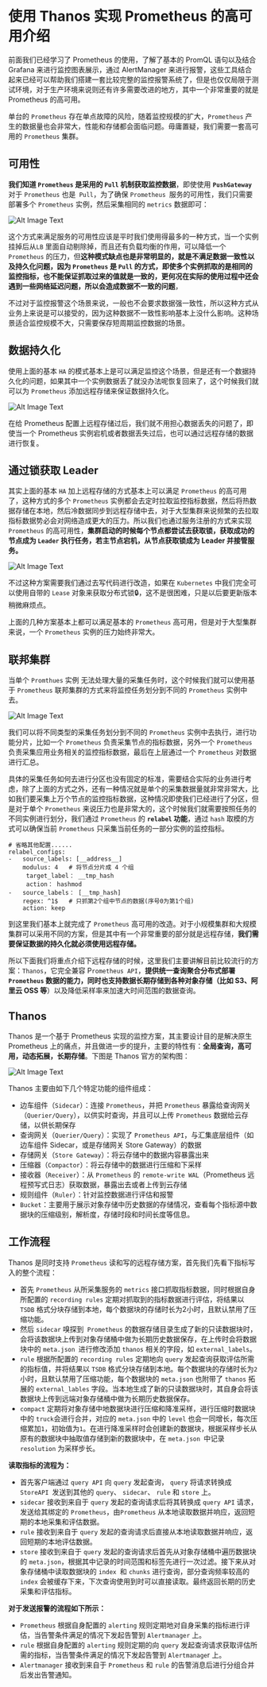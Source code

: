# 使用 Thanos 实现 Prometheus 的高可用介绍
 
前面我们已经学习了 Prometheus 的使用，了解了基本的 PromQL 语句以及结合 Grafana 来进行监控图表展示，通过 AlertManager 来进行报警，这些工具结合起来已经可以帮助我们搭建一套比较完整的监控报警系统了，但是也仅仅局限于测试环境，对于生产环境来说则还有许多需要改进的地方，其中一个非常重要的就是 Prometheus 的高可用。

单台的 `Prometheus` 存在单点故障的风险，随着监控规模的扩大，`Prometheus` 产生的数据量也会非常大，性能和存储都会面临问题。毋庸置疑，我们需要一套高可用的 `Prometheus` 集群。


## 可用性

**我们知道 `Prometheus` 是采用的 `Pull` 机制获取监控数据**，即使使用 **`PushGateway`** 对于 `Prometheus` 也是` Pull`，为了确保 `Prometheus `服务的可用性，我们只需要部署多个 `Prometheus` 实例，然后采集相同的 `metrics` 数据即可：

![Alt Image Text](images/34_1.png "Body image")

这个方式来满足服务的可用性应该是平时我们使用得最多的一种方式，当一个实例挂掉后从` LB ` 里面自动剔除掉，而且还有负载均衡的作用，可以降低一个 `Prometheus` 的压力，但**这种模式缺点也是非常明显的，就是不满足数据一致性以及持久化问题，因为 `Prometheus` 是 `Pull` 的方式，即使多个实例抓取的是相同的监控指标，也不能保证抓取过来的值就是一致的，更何况在实际的使用过程中还会遇到一些网络延迟问题，所以会造成数据不一致的问题**，

不过对于监控报警这个场景来说，一般也不会要求数据强一致性，所以这种方式从业务上来说是可以接受的，因为这种数据不一致性影响基本上没什么影响。这种场景适合监控规模不大，只需要保存短周期监控数据的场景。

## 数据持久化

使用上面的基本 `HA` 的模式基本上是可以满足监控这个场景，但是还有一个数据持久化的问题，如果其中一个实例数据丢了就没办法呢恢复回来了，这个时候我们就可以为 `Prometheus` 添加远程存储来保证数据持久化。

![Alt Image Text](images/34_2.png "Body image")

在给 Prometheus 配置上远程存储过后，我们就不用担心数据丢失的问题了，即使当一个 Prometheus 实例宕机或者数据丢失过后，也可以通过远程存储的数据进行恢复。


## 通过锁获取 Leader

其实上面的基本 `HA` 加上远程存储的方式基本上可以满足 `Prometheus` 的高可用了，这种方式的多个 `Prometheus` 实例都会去定时拉取监控指标数据，然后将热数据存储在本地，然后冷数据同步到远程存储中去，对于大型集群来说频繁的去拉取指标数据势必会对网络造成更大的压力。所以我们也通过服务注册的方式来实现 `Prometheus` 的高可用性，**集群启动的时候每个节点都尝试去获取锁，获取成功的节点成为 `Leader` 执行任务，若主节点宕机，从节点获取锁成为 Leader 并接管服务。**

![Alt Image Text](images/34_3.png "Body image")


不过这种方案需要我们通过去写代码进行改造，如果在 `Kubernetes` 中我们完全可以使用自带的 `Lease` 对象来获取分布式锁🔒，这不是很困难，只是以后要更新版本稍微麻烦点。

上面的几种方案基本上都可以满足基本的 `Prometheus` 高可用，但是对于大型集群来说，一个 `Prometheus` 实例的压力始终非常大。

## 联邦集群

当单个 `Promthues` 实例 无法处理大量的采集任务时，这个时候我们就可以使用基于 `Prometheus` 联邦集群的方式来将监控任务划分到不同的 `Prometheus` 实例中去。

![Alt Image Text](images/34_4.png "Body image")

我们可以将不同类型的采集任务划分到不同的 `Prometheus` 实例中去执行，进行功能分片，比如一个 `Prometheus` 负责采集节点的指标数据，另外一个 `Prometheus` 负责采集应用业务相关的监控指标数据，最后在上层通过一个 `Prometheus` 对数据进行汇总。

具体的采集任务如何去进行分区也没有固定的标准，需要结合实际的业务进行考虑，除了上面的方式之外，还有一种情况就是单个的采集数据量就非常非常大，比如我们要采集上万个节点的监控指标数据，这种情况即使我们已经进行了分区，但是对于单个 `Prometheus` 来说压力也是非常大的，这个时候我们就需要按照任务的不同实例进行划分，我们通过 `Prometheus` 的 **`relabel` 功能**，通过 `hash` 取模的方式可以确保当前 `Prometheus` 只采集当前任务的一部分实例的监控指标。

```
# 省略其他配置......
relabel_configs:
-	source_labels: [__address__]
	modulus: 4   # 将节点分片成 4 个组
     target_label： __tmp_hash
     action： hashmod
-   source_labels： [__tmp_hash]
	regex: ^1$   # 只抓第2个组中节点的数据(序号0为第1个组)
	action: keep
```

到这里我们基本上就完成了 `Prometheus` 高可用的改造。对于小规模集群和大规模集群可以采用不同的方案，但是其中有一个非常重要的部分就是远程存储，**我们需要保证数据的持久化就必须使用远程存储。**

所以下面我们将重点介绍下远程存储的时候，这里我们主要讲解目前比较流行的方案：`Thanos`，它完全兼容 P`rometheus API`，**提供统一查询聚合分布式部署 `Prometheus` 数据的能力，同时也支持数据长期存储到各种对象存储（比如 S3、阿里云 OSS 等**）以及降低采样率来加速大时间范围的数据查询。


## Thanos

Thanos 是一个基于 Prometheus 实现的监控方案，其主要设计目的是解决原生 Prometheus 上的痛点，并且做进一步的提升，主要的特性有：**全局查询，高可用，动态拓展，长期存储**。下图是 Thanos 官方的架构图：

![Alt Image Text](images/34_5.png "Body image")

Thanos 主要由如下几个特定功能的组件组成：

* 边车组件（`Sidecar`）：连接 `Prometheus`，并把 `Prometheus` 暴露给查询网关（`Querier/Query`），以供实时查询，并且可以上传 `Prometheus` 数据给云存储，以供长期保存
* 查询网关（`Querier/Query`）：实现了 `Prometheus API`，与汇集底层组件（如边车组件 Sidecar，或是存储网关 Store Gateway）的数据
* 存储网关（`Store Gateway`）：将云存储中的数据内容暴露出来
* 压缩器（`Compactor`）：将云存储中的数据进行压缩和下采样
* 接收器（`Receiver`）：从 `Prometheus` 的 `remote-write WAL`（Prometheus 远程预写式日志）获取数据，暴露出去或者上传到云存储
* 规则组件（`Ruler`）：针对监控数据进行评估和报警
* `Bucket`：主要用于展示对象存储中历史数据的存储情况，查看每个指标源中数据块的压缩级别，解析度，存储时段和时间长度等信息。


## 工作流程

Thanos 是同时支持 `Prometheus` 读和写的远程存储方案，首先我们先看下指标写入的整个流程：

* 首先 `Prometheus` 从所采集服务的 `metrics` 接口抓取指标数据，同时根据自身所配置的 `recording rules` 定期对抓取到的指标数据进行评估，将结果以 `TSDB` 格式分块存储到本地，每个数据块的存储时长为2小时，且默认禁用了压缩功能。
* 然后 `sidecar` 嗅探到` Prometheus` 的数据存储目录生成了新的只读数据块时，会将该数据块上传到对象存储桶中做为长期历史数据保存，在上传时会将数据块中的 `meta.json `进行修改添加 `thanos` 相关的字段，如 `external_labels`。
* `rule` 根据所配置的 `recording rules` 定期地向 `query` 发起查询获取评估所需的指标值，并将结果以 `TSDB` 格式分块存储到本地。每个数据块的存储时长为`2`小时，且默认禁用了压缩功能，每个数据块的 `meta.json` 也附带了 `thanos` 拓展的 `external_lables` 字段。当本地生成了新的只读数据块时，其自身会将该数据块上传到远端对象存储桶中做为长期历史数据保存。
* `compact` 定期将对象存储中地数据块进行压缩和降准采样，进行压缩时数据块中的 `truck`会进行合并，对应的 `meta.json` 中的 `level` 也会一同增长，每次压缩累加`1`，初始值为`1`。在进行降准采样时会创建新的数据块，根据采样步长从原有的数据块中抽取值存储到新的数据块中，在 `meta.json `中记录 `resolution` 为采样步长。

**读取指标的流程为：**

* 首先客户端通过 `query API` 向 `query` 发起查询， `query` 将请求转换成 `StoreAPI `发送到其他的 `query`、 `sidecar`、 `rule` 和 `store` 上。
* `sidecar` 接收到来自于 `query` 发起的查询请求后将其转换成 `query API` 请求，发送给其绑定的 `Prometheus`，由`Prometheus` 从本地读取数据并响应，返回短期的本地采集和评估数据。
* `rule` 接收到来自于 `query` 发起的查询请求后直接从本地读取数据并响应，返回短期的本地评估数据。
* `store` 接收到来自于 `query` 发起的查询请求后首先从对象存储桶中遍历数据块的 `meta.json`，根据其中记录的时间范围和标签先进行一次过滤。接下来从对象存储桶中读取数据块的 `index `和 `chunks` 进行查询，部分查询频率较高的 `index` 会被缓存下来，下次查询使用到时可以直接读取。最终返回长期的历史采集和评估指标。

**对于发送报警的流程如下所示：**

* `Prometheus` 根据自身配置的 `alerting` 规则定期地对自身采集的指标进行评估，当告警条件满足的情况下发起告警到 `Alertmanager` 上。
* `rule` 根据自身配置的 `alerting` 规则定期的向 `query` 发起查询请求获取评估所需的指标，当告警条件满足的情况下发起告警到 `Alertmanage`r 上。
* `Alertmanager` 接收到来自于 `Prometheus` 和 `rule` 的告警消息后进行分组合并后发出告警通知。





